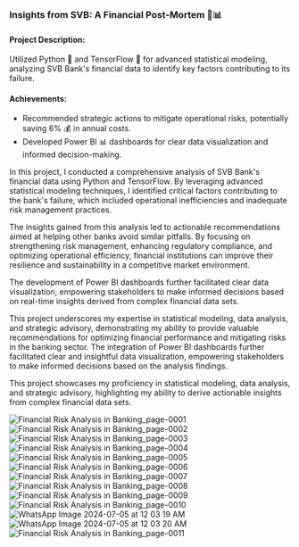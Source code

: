### Insights from SVB: A Financial Post-Mortem 💼📊

#### Project Description:
Utilized Python 🐍 and TensorFlow 🧠 for advanced statistical modeling, analyzing SVB Bank's financial data to identify key factors contributing to its failure. 

#### Achievements:
- Recommended strategic actions to mitigate operational risks, potentially saving 6% 💰 in annual costs.
- Developed Power BI 📊 dashboards for clear data visualization and informed decision-making.

In this project, I conducted a comprehensive analysis of SVB Bank's financial data using Python and TensorFlow. By leveraging advanced statistical modeling techniques, I identified critical factors contributing to the bank's failure, which included operational inefficiencies and inadequate risk management practices.

The insights gained from this analysis led to actionable recommendations aimed at helping other banks avoid similar pitfalls. By focusing on strengthening risk management, enhancing regulatory compliance, and optimizing operational efficiency, financial institutions can improve their resilience and sustainability in a competitive market environment.

The development of Power BI dashboards further facilitated clear data visualization, empowering stakeholders to make informed decisions based on real-time insights derived from complex financial data sets.

This project underscores my expertise in statistical modeling, data analysis, and strategic advisory, demonstrating my ability to provide valuable recommendations for optimizing financial performance and mitigating risks in the banking sector.
The integration of Power BI dashboards further facilitated clear and insightful data visualization, empowering stakeholders to make informed decisions based on the analysis findings.

This project showcases my proficiency in statistical modeling, data analysis, and strategic advisory, highlighting my ability to derive actionable insights from complex financial data sets.

![Financial Risk Analysis in Banking_page-0001](https://github.com/manish4102/SVB-Analysis/assets/91743234/2edc1da4-1bd0-4bff-abb4-db2c31a447bd)
![Financial Risk Analysis in Banking_page-0002](https://github.com/manish4102/SVB-Analysis/assets/91743234/cad2f45b-2686-404d-b7ca-ad1f0fff89dd)
![Financial Risk Analysis in Banking_page-0003](https://github.com/manish4102/SVB-Analysis/assets/91743234/2592c51a-661b-41b9-9160-c9ca605db42d)
![Financial Risk Analysis in Banking_page-0004](https://github.com/manish4102/SVB-Analysis/assets/91743234/23d5c753-5dc4-401e-9e2d-793177c9f402)
![Financial Risk Analysis in Banking_page-0005](https://github.com/manish4102/SVB-Analysis/assets/91743234/8d435740-5632-4441-8edd-06dd899ee486)
![Financial Risk Analysis in Banking_page-0006](https://github.com/manish4102/SVB-Analysis/assets/91743234/ba2a178c-3242-4ce1-975d-2abddf3178b3)
![Financial Risk Analysis in Banking_page-0007](https://github.com/manish4102/SVB-Analysis/assets/91743234/74929df9-cffb-46b2-9817-aea60e05f051)
![Financial Risk Analysis in Banking_page-0008](https://github.com/manish4102/SVB-Analysis/assets/91743234/b67424f1-2ac5-4272-8ee4-87cae7ee6fa5)
![Financial Risk Analysis in Banking_page-0009](https://github.com/manish4102/SVB-Analysis/assets/91743234/836a26af-11b5-4902-bca5-05e1dbcc185a)
![Financial Risk Analysis in Banking_page-0010](https://github.com/manish4102/SVB-Analysis/assets/91743234/cd63e69f-5e26-4b1a-a3aa-3057d9e078a4)
![WhatsApp Image 2024-07-05 at 12 03 19 AM](https://github.com/manish4102/SVB-Analysis/assets/91743234/1000c85f-2922-45df-8116-ff5add73ec72)
![WhatsApp Image 2024-07-05 at 12 03 20 AM](https://github.com/manish4102/SVB-Analysis/assets/91743234/55981953-52a8-4e4e-b298-6748766f0bf6)
![Financial Risk Analysis in Banking_page-0011](https://github.com/manish4102/SVB-Analysis/assets/91743234/740880f2-9dd9-4cfe-9a65-54b4adf50e3e)

